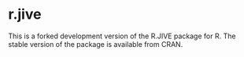 # r.jive
This is a forked development version of the R.JIVE package for R.  The stable version of the package is available from CRAN. 
